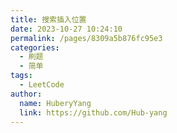 ```yaml
---
title: 搜索插入位置
date: 2023-10-27 10:24:10
permalink: /pages/8309a5b876fc95e3
categories:
  - 刷题
  - 简单
tags:
  - LeetCode
author:
  name: HuberyYang
  link: https://github.com/Hub-yang
---
```

